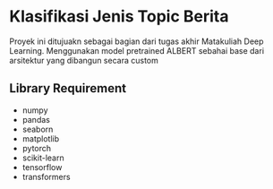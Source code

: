 # Klasifikasi Jenis Topic Berita

Proyek ini ditujuakn sebagai bagian dari tugas akhir Matakuliah Deep Learning.
Menggunakan model pretrained ALBERT sebahai base dari arsitektur yang dibangun secara custom

## Library Requirement

- numpy
- pandas
- seaborn
- matplotlib
- pytorch
- scikit-learn
- tensorflow
- transformers
